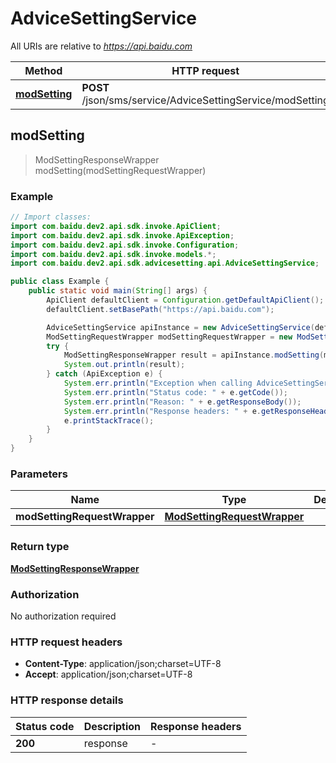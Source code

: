 # AdviceSettingService

All URIs are relative to *https://api.baidu.com*

Method | HTTP request | Description
------------- | ------------- | -------------
[**modSetting**](AdviceSettingService.md#modSetting) | **POST** /json/sms/service/AdviceSettingService/modSetting | 



## modSetting

> ModSettingResponseWrapper modSetting(modSettingRequestWrapper)



### Example

```java
// Import classes:
import com.baidu.dev2.api.sdk.invoke.ApiClient;
import com.baidu.dev2.api.sdk.invoke.ApiException;
import com.baidu.dev2.api.sdk.invoke.Configuration;
import com.baidu.dev2.api.sdk.invoke.models.*;
import com.baidu.dev2.api.sdk.advicesetting.api.AdviceSettingService;

public class Example {
    public static void main(String[] args) {
        ApiClient defaultClient = Configuration.getDefaultApiClient();
        defaultClient.setBasePath("https://api.baidu.com");

        AdviceSettingService apiInstance = new AdviceSettingService(defaultClient);
        ModSettingRequestWrapper modSettingRequestWrapper = new ModSettingRequestWrapper(); // ModSettingRequestWrapper | 
        try {
            ModSettingResponseWrapper result = apiInstance.modSetting(modSettingRequestWrapper);
            System.out.println(result);
        } catch (ApiException e) {
            System.err.println("Exception when calling AdviceSettingService#modSetting");
            System.err.println("Status code: " + e.getCode());
            System.err.println("Reason: " + e.getResponseBody());
            System.err.println("Response headers: " + e.getResponseHeaders());
            e.printStackTrace();
        }
    }
}
```

### Parameters


Name | Type | Description  | Notes
------------- | ------------- | ------------- | -------------
 **modSettingRequestWrapper** | [**ModSettingRequestWrapper**](ModSettingRequestWrapper.md)|  |

### Return type

[**ModSettingResponseWrapper**](ModSettingResponseWrapper.md)

### Authorization

No authorization required

### HTTP request headers

- **Content-Type**: application/json;charset=UTF-8
- **Accept**: application/json;charset=UTF-8


### HTTP response details
| Status code | Description | Response headers |
|-------------|-------------|------------------|
| **200** | response |  -  |


